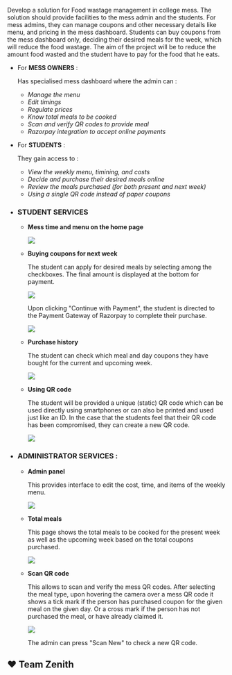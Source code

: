 
Develop a solution for Food wastage management in college mess. The solution should provide facilities to the mess admin and the students. For mess admins, they can manage coupons and other necessary details like menu, and pricing in the mess dashboard. Students can buy coupons from the mess dashboard only, deciding their desired meals for the week, which will reduce the food wastage. The aim of the project will be to reduce the amount food wasted and the student have to pay for the food that he eats.

- For **MESS OWNERS** :

  Has specialised mess dashboard where the admin can :

  - _Manage the menu_
  - _Edit timings_
  - _Regulate prices_
  - _Know total meals to be cooked_
  - _Scan and verify QR codes to provide meal_
  - _Razorpay integration to accept online payments_

- For **STUDENTS** :

  They gain access to :

  - _View the weekly menu, timining, and costs_
  - _Decide and purchase their desired meals online_
  - _Review the meals purchased (for both present and next week)_
  - _Using a single QR code instead of paper coupons_


- ### STUDENT SERVICES

  - **Mess time and menu on the home page**

    ![](/assets/time_menu.jpg)

  - **Buying coupons for next week**

    The student can apply for desired meals by selecting among the checkboxes. The final amount is displayed at the bottom for payment.

    ![](/assets/purchase_page.jpg)

    Upon clicking "Continue with Payment", the student is directed to the Payment Gateway of Razorpay to complete their purchase.

    ![](/assets/payment.jpg)

  - **Purchase history**

    The student can check which meal and day coupons they have bought for the current and upcoming week.

    ![](/assets/purchase_history.jpg)

  - **Using QR code**

    The student will be provided a unique (static) QR code which can be used directly using smartphones or can also be printed and used just like an ID.
    In the case that the students feel that their QR code has been compromised, they can create a new QR code.

    ![](/assets/qr_code.jpg)

- ### ADMINISTRATOR SERVICES :

  - **Admin panel**

    This provides interface to edit the cost, time, and items of the weekly menu.

    ![](/assets/admin_panel.jpg)

  - **Total meals**

    This page shows the total meals to be cooked for the present week as well as the upcoming week based on the total coupons purchased.

    ![](/assets/total_meals.jpg)

  - **Scan QR code**

    This allows to scan and verify the mess QR codes. After selecting the meal type, upon hovering the camera over a mess QR code it shows a tick mark if the person has purchased coupon for the given meal on the given day. Or a cross mark if the person has not purchased the meal, or have already claimed it.

    ![](/assets/scan_qr.jpg)

    The admin can press "Scan New" to check a new QR code.

## ❤️ Team Zenith
